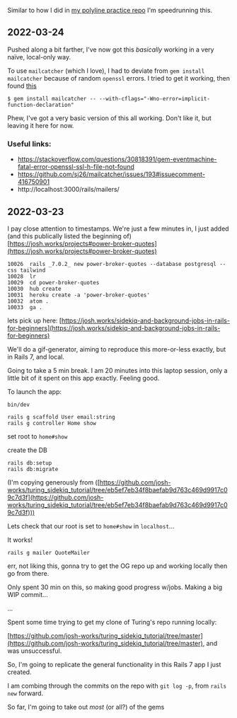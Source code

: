 Similar to how I did in [my polyline practice repo](https://github.com/josh-works/polyline-practice) I'm speedrunning this. 

## 2022-03-24

Pushed along a bit farther, I've now got this _basically_ working in a very naïve, local-only way.

To use `mailcatcher` (which I love), I had to deviate from `gem install mailcatcher` because of random `openssl` errors. I tried to get it working, then found [this](https://stackoverflow.com/questions/30818391/gem-eventmachine-fatal-error-openssl-ssl-h-file-not-found)

```
$ gem install mailcatcher -- --with-cflags="-Wno-error=implicit-function-declaration"
```

Phew, I've got a very basic version of this all working. Don't like it, but leaving it here for now.

### Useful links:

- https://stackoverflow.com/questions/30818391/gem-eventmachine-fatal-error-openssl-ssl-h-file-not-found
- https://github.com/sj26/mailcatcher/issues/193#issuecomment-416750901
- http://localhost:3000/rails/mailers/

## 2022-03-23

I pay close attention to timestamps. We're just a few minutes in, I just added (and this publically listed the beginning of) [https://josh.works/projects#power-broker-quotes](https://josh.works/projects#power-broker-quotes)

```
10026  rails _7.0.2_ new power-broker-quotes --database postgresql --css tailwind
10028  lr
10029  cd power-broker-quotes
10030  hub create
10031  heroku create -a 'power-broker-quotes'
10032  atom .
10033  ga .
```

lets pick up here: [https://josh.works/sidekiq-and-background-jobs-in-rails-for-beginners](https://josh.works/sidekiq-and-background-jobs-in-rails-for-beginners)

We'll do a gif-generator, aiming to reproduce this more-or-less exactly, but in Rails 7, and local. 

Going to take a 5 min break. I am 20 minutes into this laptop session, only a little bit of it spent on this app exactly. Feeling good.

To launch the app:

```
bin/dev
```

```
rails g scaffold User email:string
rails g controller Home show
```
set root to `home#show`

create the DB

```
rails db:setup
rails db:migrate
```

(I'm copying generously from ([https://github.com/josh-works/turing_sidekiq_tutorial/tree/eb5ef7eb34f8baefab9d763c469d9917c09c7d3f](https://github.com/josh-works/turing_sidekiq_tutorial/tree/eb5ef7eb34f8baefab9d763c469d9917c09c7d3f)))

Lets check that our root is set to `home#show` in `localhost`...

It works!

```
rails g mailer QuoteMailer
```

err, not liking this, gonna try to get the OG repo up and working locally then go from there. 

Only spent 30 min on this, so making good progress w/jobs. Making a big WIP commit...

...

Spent some time trying to get my clone of Turing's repo running locally:

[https://github.com/josh-works/turing_sidekiq_tutorial/tree/master](https://github.com/josh-works/turing_sidekiq_tutorial/tree/master), and was unsuccessful.

So, I'm going to replicate the general functionality in this Rails 7 app I just created. 

I am combing through the commits on the repo with `git log -p`, from `rails new` forward. 

So far, I'm going to take out _most_ (or all?) of the gems


